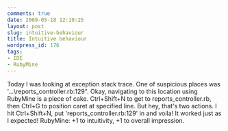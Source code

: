 ```yaml
---
comments: true
date: 2009-05-18 12:19:25
layout: post
slug: intuitive-behaviour
title: Intuitive behaviour
wordpress_id: 176
tags:
- IDE
- RubyMine
---
```


Today I was looking at exception stack trace. One of suspicious places was '...\reports_controller.rb:129". Okay, navigating to this location using RubyMine is a piece of cake. Ctrl+Shift+N to get to reports_controller.rb, then Ctrl+G to position caret at specified line. But hey, that's two actions. I hit Ctrl+Shift+N, put 'reports_controller.rb:129' in and voila! It worked just as I expected!
RubyMine: +1 to intuitivity, +1 to overall impression. 
